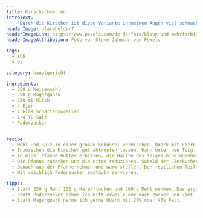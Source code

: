 ```yaml
---
title: Kirschschmarren
introText:
  - 'Durch die Kirschen ist diese Variante in meinen Augen viel schmackhafter und "leichter" als der ursprüngliche Kaiserschmarrn.'
headerImage: placeholder7
headerImageLink: https://www.pexels.com/de-de/foto/blaue-und-mehrfarbige-abstrakte-malerei-1307114/
headerImageAttribution: Foto von Steve Johnson von Pexels

tags:
  - süß
  - ei

category: hauptgericht

ingredients:
  - 250 g Weizenmehl
  - 250 g Magerquark
  - 250 ml Milch
  - 4 Eier
  - 1 Glas Schattenmorellen
  - 1/4 TL Salz
  - Puderzucker


recipe:
  - Mehl und Salz in einer großen Schüssel vermischen. Quark mit Eiern und Milch verquirlen und mit dem Mehl zu einem glatten, dickflüssigen Teig verrühren. Zugedeckt 30 Minuten stehen lassen.
  - Inzwischen die Kirschen gut abtropfen lassen. Dann unter den Teig mischen.
  - In einer Pfanne Butter erhitzen, die Hälfte des Teiges hineingießen.
  - Die Pfanne zudecken und die Hitze reduzieren. Sobald der Eierkuchen auf der Unterseite goldgelb gebacken ist, mit zwei Gabeln in kleine Stücke reißen. Diese bräunen und dabei häufig wenden.
  - Danach aus der Pfanne nehmen und warm stellen. Den restlichen Teil genauso zubereiten.
  - Mit reichlich Puderzucker bestäubt servieren.

tipps:
  - Statt 250 g Mehl 100 g Haferflocken und 200 g Mehl nehmen. Das ergibt einen kräftigeren Geschmack.
  - Statt Puderzucker nehme ich mittlerweile nur noch Zucker und Zimt. Das bringt zusätzlich noch einen guten Geschmack. Zudem streut man ziemlich lange Puderzucker, bis der Eierkuchen richtig süß ist.
  - Statt Magerquark nehme ich gerne Quark mit 20% oder 40% Fett.

---
```



